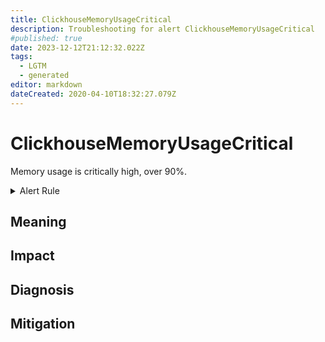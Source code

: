 ```yaml
---
title: ClickhouseMemoryUsageCritical
description: Troubleshooting for alert ClickhouseMemoryUsageCritical
#published: true
date: 2023-12-12T21:12:32.022Z
tags: 
  - LGTM
  - generated
editor: markdown
dateCreated: 2020-04-10T18:32:27.079Z
---
```


# ClickhouseMemoryUsageCritical

Memory usage is critically high, over 90%.

<details>
  <summary>Alert Rule</summary>

{{% rule "clickhouse/clickhouse-internal.yml" "ClickhouseMemoryUsageCritical" %}}

{{% comment %}}

```yaml
alert: ClickhouseMemoryUsageCritical
expr: ClickHouseAsyncMetrics_CGroupMemoryUsed / ClickHouseAsyncMetrics_CGroupMemoryTotal * 100 > 90
for: 5m
labels:
    severity: critical
annotations:
    summary: ClickHouse Memory Usage Critical (instance {{ $labels.instance }})
    description: |-
        Memory usage is critically high, over 90%.
          VALUE = {{ $value }}
          LABELS = {{ $labels }}
    runbook: https://github.com/srerun/prometheus-alerts/blob/main/content/runbooks/clickhouse-internal/ClickhouseMemoryUsageCritical.md

```

{{% /comment %}}

</details>


## Meaning
[//]: # "Short paragraph that explains what the alert means"


## Impact
[//]: # "What could / will happen if the alert is not addressed"



## Diagnosis
[//]: # "Steps to take to identify the cause of the problem"



## Mitigation
[//]: # "The steps necessary to resolve the alert"
